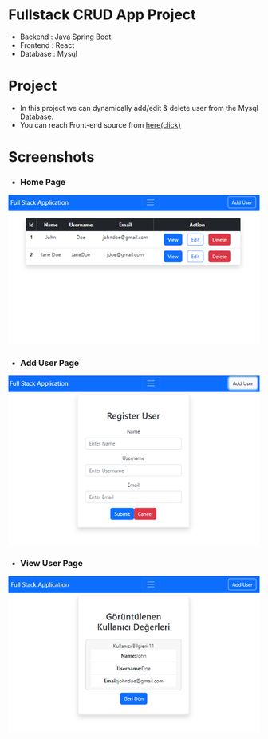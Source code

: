 # Fullstack CRUD App Project
* Backend : Java Spring Boot
* Frontend : React
* Database : Mysql


# Project
* In this project we can dynamically add/edit & delete user from the Mysql Database.  
* You can reach Front-end source from  [here(click)](https://github.com/EmreSezr/react-spring-fullstack/tree/master/react-spring-fullstack-frontendCodes)


# Screenshots

* ### Home Page

![Home.png](ScreenShots%2FHome.png)
* ### Add User Page

![AddUser.png](ScreenShots%2FAddUser.png)

* ### View User Page

![ViewUser.png](ScreenShots%2FViewUser.png)



